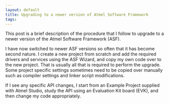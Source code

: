 ```yaml
---
layout: default
title: Upgrading to a newer version of Atmel Software Framework
tags:
---
```


This post is a brief description of the procedure that I follow to upgrade to a newer version of the Atmel Software Framework (ASF).

I have now switched to newer ASF versions so often that it has become second nature. I create a new project from scratch and add the required drivers and services using the ASF Wizard, and copy my own code over to the new project. That is usually all that is required to perform the upgrade. Some project specific settings sometimes need to be copied over manually such as compiler settings and linker script modifications.

If I see any specific API changes, I start from an Example Project supplied with Atmel Studio, study the API using an Evaluation Kit board (EVK), and then change my code appropriately.
